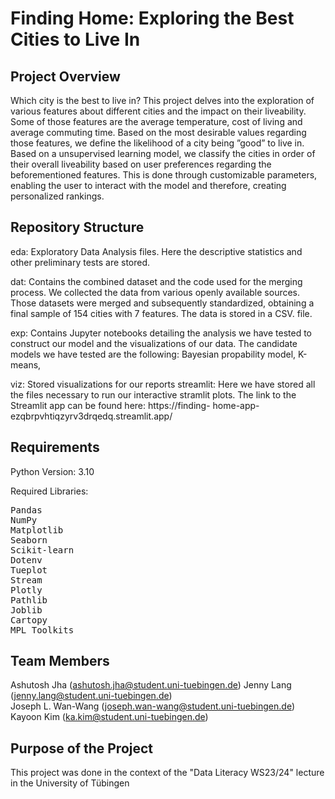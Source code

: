 # Finding Home: Exploring the Best Cities to Live In    
## Project Overview
Which city is the best to live in? This project delves into the exploration of various features about different cities and the impact on their liveability. Some of those features are the average temperature, cost of living and average commuting time. Based on the most desirable values regarding those features, we define the likelihood of a city being ”good” to live in. Based on a unsupervised learning model, we classify the cities in order of their overall liveability based on user preferences regarding the beforementioned features. This is done through customizable parameters, enabling the user to interact with the model and therefore, creating personalized rankings.

## Repository Structure

eda: Exploratory Data Analysis files. Here the descriptive statistics and other preliminary tests are stored.

dat: Contains the combined dataset and the code used for the merging process. We collected the data from various openly available sources. Those datasets were merged and subsequently standardized, obtaining a final sample of 154 cities with 7 features. The data is stored in a CSV. file.

exp: Contains Jupyter notebooks detailing the analysis we have tested to construct our model and the visualizations of our data. The candidate models we have tested are the following: Bayesian propability model, K-means, 

viz: Stored visualizations for our reports
  streamlit: Here we have stored all the files necessary to run our interactive stramlit plots. The link to the Streamlit app can be found here: https://finding-     home-app-ezqbrpvhtiqzyrv3drqedq.streamlit.app/

## Requirements
Python Version: 3.10

Required Libraries:

<pre>
Pandas
NumPy
Matplotlib
Seaborn
Scikit-learn
Dotenv
Tueplot
Stream
Plotly
Pathlib
Joblib
Cartopy
MPL_Toolkits
</pre>

## Team Members 
Ashutosh Jha (ashutosh.jha@student.uni-tuebingen.de)
Jenny Lang (jenny.lang@student.uni-tuebingen.de)  
Joseph L. Wan-Wang (joseph.wan-wang@student.uni-tuebingen.de)   
Kayoon Kim (ka.kim@student.uni-tuebingen.de)   

## Purpose of the Project
This project was done in the context of the "Data Literacy WS23/24" lecture in the University of Tübingen

